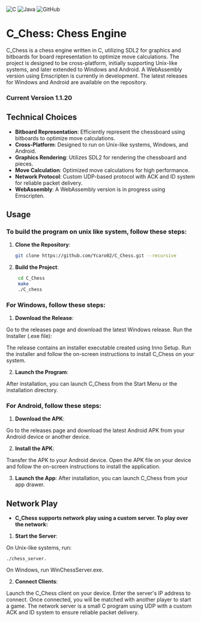 ![C](https://skillicons.dev/icons?i=c)
![Java](https://skillicons.dev/icons?i=java)
![GitHub](https://skillicons.dev/icons?i=github)

# C_Chess: Chess Engine

C_Chess is a chess engine written in C, utilizing SDL2 for graphics and bitboards for board representation to optimize move calculations. The project is designed to be cross-platform, initially supporting Unix-like systems, and later extended to Windows and Android. A WebAssembly version using Emscripten is currently in development. The latest releases for Windows and Android are available on the repository.

### Current Version 1.1.20

## Technical Choices

- **Bitboard Representation**: Efficiently represent the chessboard using bitboards to optimize move calculations.
- **Cross-Platform**: Designed to run on Unix-like systems, Windows, and Android.
- **Graphics Rendering**: Utilizes SDL2 for rendering the chessboard and pieces.
- **Move Calculation**: Optimized move calculations for high performance.
- **Network Protocol**: Custom UDP-based protocol with ACK and ID system for reliable packet delivery.
- **WebAssembly**: A WebAssembly version is in progress using Emscripten.

## Usage

### To build the program on unix like system, follow these steps:

1. **Clone the Repository**:
   ```bash
   git clone https://github.com/Ycaro02/C_Chess.git --recursive
   ```

2. **Build the Project**:
   ```bash
	cd C_Chess
	make
	./C_chess
   ```

### For Windows, follow these steps:

1. **Download the Release**:

Go to the releases page and download the latest Windows release.
Run the Installer (.exe file):

The release contains an installer executable created using Inno Setup. Run the installer and follow the on-screen instructions to install C_Chess on your system.

2. **Launch the Program**:

After installation, you can launch C_Chess from the Start Menu or the installation directory.

### For Android, follow these steps:

1. **Download the APK**:

Go to the releases page and download the latest Android APK from your Android device or another device.

2. **Install the APK**:

Transfer the APK to your Android device.
Open the APK file on your device and follow the on-screen instructions to install the application.

3. **Launch the App**:
After installation, you can launch C_Chess from your app drawer.

## Network Play
- **C_Chess supports network play using a custom server. To play over the network:**

1. **Start the Server**:

On Unix-like systems, run:
```
./chess_server.
```

On Windows, run WinChessServer.exe.

2. **Connect Clients**:

Launch the C_Chess client on your device.
Enter the server's IP address to connect.
Once connected, you will be matched with another player to start a game.
The network server is a small C program using UDP with a custom ACK and ID system to ensure reliable packet delivery.
